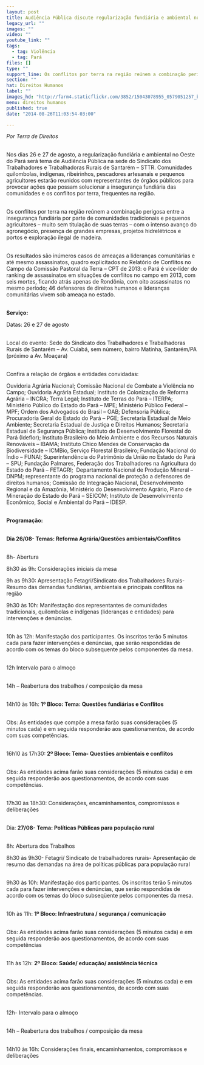 ```yaml
---
layout: post
title: Audiência Pública discute regularização fundiária e ambiental no Pará
legacy_url: ""
images: ""
video: ""
youtube_link: ""
tags:
  - tag: Violência
  - tag: Pará
files: []
type: ""
support_line: Os conflitos por terra na região reúnem a combinação perigosa entre a insegurança fundiária com o intenso avanço do agronegócio.
section: ""
hat: Direitos Humanos
label: ""
images_hd: "http://farm4.staticflickr.com/3852/15043078955_0579051257_b.jpg"
menu: direitos humanos
published: true
date: "2014-08-26T11:03:54-03:00"

---
```

<p><em>Por Terra de Direitos</em></p>

<p><br />
Nos dias 26 e 27 de agosto, a regulariza&ccedil;&atilde;o fundi&aacute;ria e ambiental no Oeste do Par&aacute; ser&aacute; tema de Audi&ecirc;ncia P&uacute;blica na sede do Sindicato dos Trabalhadores e Trabalhadoras Rurais de Santar&eacute;m &ndash; STTR. Comunidades quilombolas, ind&iacute;genas, ribeirinhos, pescadores artesanais e pequenos agricultores estar&atilde;o reunidos com representantes de &oacute;rg&atilde;os p&uacute;blicos para provocar a&ccedil;&otilde;es que possam solucionar a inseguran&ccedil;a fundi&aacute;ria das comunidades e os conflitos por terra, frequentes na regi&atilde;o.</p>

<p><br />
Os conflitos por terra na regi&atilde;o re&uacute;nem a combina&ccedil;&atilde;o perigosa entre a inseguran&ccedil;a fundi&aacute;ria por parte de comunidades tradicionais e pequenos agricultores &ndash; muito sem titula&ccedil;&atilde;o de suas terras &ndash; com o intenso avan&ccedil;o do agroneg&oacute;cio, presen&ccedil;a de grandes empresas, projetos hidrel&eacute;tricos e portos e explora&ccedil;&atilde;o ilegal de madeira.</p>

<p><br />
Os resultados s&atilde;o in&uacute;meros casos de amea&ccedil;as a lideran&ccedil;as comunit&aacute;rias e at&eacute; mesmo assassinatos, quadro explicitados no Relat&oacute;rio de Conflitos no Campo da Comiss&atilde;o Pastoral da Terra &ndash; CPT de 2013: o Par&aacute; &eacute; vice-l&iacute;der do ranking de assassinatos em situa&ccedil;&otilde;es de conflitos no campo em 2013, com seis mortes, ficando atr&aacute;s apenas de Rond&ocirc;nia, com oito assassinatos no mesmo per&iacute;odo; 46 defensores de direitos humanos e lideran&ccedil;as comunit&aacute;rias vivem sob amea&ccedil;a no estado.</p>

<p><br />
<strong>Servi&ccedil;o:</strong></p>

<p>Datas: 26 e 27 de agosto</p>

<p><br />
Local do evento: Sede do Sindicato dos Trabalhadores e Trabalhadoras Rurais de Santar&eacute;m &ndash; Av. Cuiab&aacute;, sem n&uacute;mero, bairro Matinha, Santar&eacute;m/PA (pr&oacute;ximo a Av. Moa&ccedil;ara)</p>

<p><br />
Confira a rela&ccedil;&atilde;o de &oacute;rg&atilde;os e entidades convidadas:</p>

<p>Ouvidoria Agr&aacute;ria Nacional; Comiss&atilde;o Nacional de Combate a Viol&ecirc;ncia no Campo; Ouvidoria Agr&aacute;ria Estadual; Instituto de Coloniza&ccedil;&atilde;o de Reforma Agr&aacute;ria &ndash; INCRA; Terra Legal; Instituto de Terras do Par&aacute; &ndash; ITERPA; Minist&eacute;rio P&uacute;blico do Estado do Par&aacute; &ndash; MPE; Minist&eacute;rio P&uacute;blico Federal &ndash; MPF; Ordem dos Advogados do Brasil &ndash; OAB; Defensoria P&uacute;blica; Procuradoria Geral do Estado do Par&aacute; &ndash; PGE; Secretaria Estadual de Meio Ambiente; Secretaria Estadual de Justi&ccedil;a e Direitos Humanos; Secretaria Estadual de Seguran&ccedil;a P&uacute;blica; Instituto de Desenvolvimento Florestal do Par&aacute; (Ideflor); Instituto Brasileiro do Meio Ambiente e dos Recursos Naturais Renov&aacute;veis &ndash; IBAMA; Instituto Chico Mendes de Conserva&ccedil;&atilde;o da Biodiversidade &ndash; ICMBio, Servi&ccedil;o Florestal Brasileiro; Funda&ccedil;&atilde;o Nacional do &Iacute;ndio &ndash; FUNAI; Superintend&ecirc;ncia do Patrim&ocirc;nio da Uni&atilde;o no Estado do Par&aacute; &ndash; SPU; Funda&ccedil;&atilde;o Palmares, Federa&ccedil;&atilde;o dos Trabalhadores na Agricultura do Estado do Par&aacute; &ndash; FETAGRI; &nbsp;Departamento Nacional de Produ&ccedil;&atilde;o Mineral &ndash; DNPM; representante do programa nacional de prote&ccedil;&atilde;o a defensores de direitos humanos; Comiss&atilde;o de Integra&ccedil;&atilde;o Nacional, Desenvolvimento Regional e da Amaz&ocirc;nia, Minist&eacute;rio do Desenvolvimento Agr&aacute;rio, Plano de Minera&ccedil;&atilde;o do Estado do Par&aacute; &ndash; SEICOM; Instituto de Desenvolvimento Econ&ocirc;mico, Social e Ambiental do Par&aacute; &ndash; IDESP.</p>

<p><br />
<strong>Programa&ccedil;&atilde;o:</strong></p>

<p><br />
<strong>Dia 26/08- Temas: Reforma Agr&aacute;ria/Quest&otilde;es ambientais/Conflitos</strong></p>

<p><br />
8h- Abertura</p>

<p>8h30 &agrave;s 9h: Considera&ccedil;&otilde;es iniciais da mesa</p>

<p>9h as 9h30: Apresenta&ccedil;&atilde;o Fetagri/Sindicato dos Trabalhadores Rurais- Resumo das demandas fundi&aacute;rias, ambientais e principais conflitos na regi&atilde;o</p>

<p>9h30 &agrave;s 10h: Manifesta&ccedil;&atilde;o dos representantes de comunidades tradicionais, quilombolas e ind&iacute;genas (lideran&ccedil;as e entidades) para interven&ccedil;&otilde;es e den&uacute;ncias.</p>

<p><br />
10h &agrave;s 12h: Manifesta&ccedil;&atilde;o dos participantes. Os inscritos ter&atilde;o 5 minutos cada para fazer interven&ccedil;&otilde;es e den&uacute;ncias, que ser&atilde;o respondidas de acordo com os temas do bloco subsequente pelos componentes da mesa.</p>

<p><br />
12h Intervalo para o almo&ccedil;o</p>

<p><br />
14h &ndash; Reabertura dos trabalhos / composi&ccedil;&atilde;o da mesa</p>

<p><br />
14h10 &agrave;s 16h:&nbsp;<strong>1&ordm; Bloco: Tema: Quest&otilde;es fundi&aacute;rias e Conflitos</strong></p>

<p><br />
Obs: As entidades que comp&otilde;e a mesa far&atilde;o suas considera&ccedil;&otilde;es (5 minutos cada) e em seguida responder&atilde;o aos questionamentos, de acordo com suas compet&ecirc;ncias.</p>

<p><br />
16h10 &agrave;s 17h30:&nbsp;<strong>2&ordm; Bloco: Tema- Quest&otilde;es ambientais e conflitos</strong></p>

<p><br />
Obs: As entidades acima far&atilde;o suas considera&ccedil;&otilde;es (5 minutos cada) e em seguida responder&atilde;o aos questionamentos, de acordo com suas compet&ecirc;ncias.</p>

<p><br />
17h30 &agrave;s 18h30: Considera&ccedil;&otilde;es, encaminhamentos, compromissos e delibera&ccedil;&otilde;es</p>

<p><br />
Dia:&nbsp;<strong>27/08- Tema: Pol&iacute;ticas P&uacute;blicas para popula&ccedil;&atilde;o rural</strong></p>

<p><br />
8h: Abertura dos Trabalhos</p>

<p>8h30 &agrave;s 9h30- Fetagri/ Sindicato de trabalhadores rurais- Apresenta&ccedil;&atilde;o de resumo das demandas na &aacute;rea de pol&iacute;ticas p&uacute;blicas para popula&ccedil;&atilde;o rural</p>

<p><br />
9h30 &agrave;s 10h: Manifesta&ccedil;&atilde;o dos participantes. Os inscritos ter&atilde;o 5 minutos cada para fazer interven&ccedil;&otilde;es e den&uacute;ncias, que ser&atilde;o respondidas de acordo com os temas do bloco subseq&uuml;ente pelos componentes da mesa.</p>

<p><br />
10h &agrave;s 11h:&nbsp;<strong>1&ordm; Bloco: Infraestrutura / seguran&ccedil;a / comunica&ccedil;&atilde;o</strong></p>

<p><br />
Obs: As entidades acima far&atilde;o suas considera&ccedil;&otilde;es (5 minutos cada) e em seguida responder&atilde;o aos questionamentos, de acordo com suas compet&ecirc;ncias</p>

<p><br />
11h &agrave;s 12h:&nbsp;<strong>2&ordm; Bloco: Sa&uacute;de/ educa&ccedil;&atilde;o/ assist&ecirc;ncia t&eacute;cnica</strong></p>

<p><br />
Obs: As entidades acima far&atilde;o suas considera&ccedil;&otilde;es (5 minutos cada) e em seguida responder&atilde;o aos questionamentos, de acordo com suas compet&ecirc;ncias.</p>

<p><br />
12h- Intervalo para o almo&ccedil;o</p>

<p><br />
14h &ndash; Reabertura dos trabalhos / composi&ccedil;&atilde;o da mesa</p>

<p><br />
14h10 &agrave;s 16h: Considera&ccedil;&otilde;es finais, encaminhamentos, compromissos e delibera&ccedil;&otilde;es</p>
